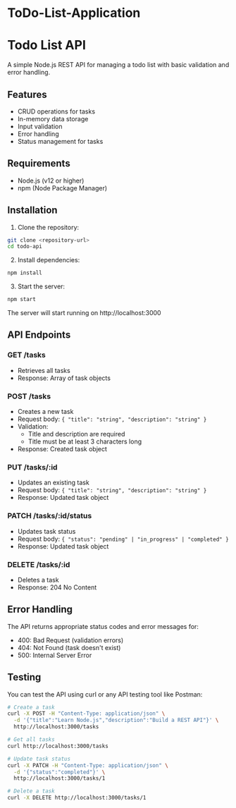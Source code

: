 # ToDo-List-Application
# Todo List API

A simple Node.js REST API for managing a todo list with basic validation and error handling.

## Features

- CRUD operations for tasks
- In-memory data storage
- Input validation
- Error handling
- Status management for tasks

## Requirements

- Node.js (v12 or higher)
- npm (Node Package Manager)

## Installation

1. Clone the repository:
```bash
git clone <repository-url>
cd todo-api
```

2. Install dependencies:
```bash
npm install
```

3. Start the server:
```bash
npm start
```

The server will start running on http://localhost:3000

## API Endpoints

### GET /tasks
- Retrieves all tasks
- Response: Array of task objects

### POST /tasks
- Creates a new task
- Request body: `{ "title": "string", "description": "string" }`
- Validation:
  - Title and description are required
  - Title must be at least 3 characters long
- Response: Created task object

### PUT /tasks/:id
- Updates an existing task
- Request body: `{ "title": "string", "description": "string" }`
- Response: Updated task object

### PATCH /tasks/:id/status
- Updates task status
- Request body: `{ "status": "pending" | "in_progress" | "completed" }`
- Response: Updated task object

### DELETE /tasks/:id
- Deletes a task
- Response: 204 No Content

## Error Handling

The API returns appropriate status codes and error messages for:
- 400: Bad Request (validation errors)
- 404: Not Found (task doesn't exist)
- 500: Internal Server Error

## Testing

You can test the API using curl or any API testing tool like Postman:

```bash
# Create a task
curl -X POST -H "Content-Type: application/json" \
  -d '{"title":"Learn Node.js","description":"Build a REST API"}' \
  http://localhost:3000/tasks

# Get all tasks
curl http://localhost:3000/tasks

# Update task status
curl -X PATCH -H "Content-Type: application/json" \
  -d '{"status":"completed"}' \
  http://localhost:3000/tasks/1

# Delete a task
curl -X DELETE http://localhost:3000/tasks/1
```
